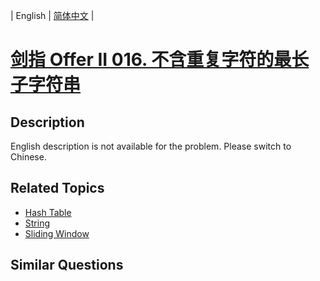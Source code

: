 
| English | [简体中文](README.md) |

# [剑指 Offer II 016. 不含重复字符的最长子字符串](https://leetcode-cn.com/problems/wtcaE1/)

## Description

<p>English description is not available for the problem. Please switch to Chinese.</p>


## Related Topics

- [Hash Table](https://leetcode-cn.com/tag/hash-table)
- [String](https://leetcode-cn.com/tag/string)
- [Sliding Window](https://leetcode-cn.com/tag/sliding-window)

## Similar Questions


